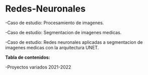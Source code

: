 # Redes-Neuronales
-Caso de estudio: Procesamiento de imagenes.

-Caso de estudio: Segmentacion de imagenes medicas.

-Caso de estudio: Redes neuronales aplicadas a segmentacion de imagenes medicas con la arquitectura UNET.


**Tabla de contenidos:**

-Proyectos variados 2021-2022
